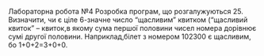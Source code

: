Лабораторна робота №4
Розробка програм, що розгалужуються
25. Визначити, чи є ціле 6-значне число “щасливим” квитком (“щасливий квиток” – квиток,в якому сума першої половини чисел номера дорівнює сумі другої половини. Наприклад,білет з номером 102300 є щасливим, бо 1+0+2=3+0+0.
